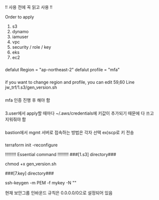 !! 사용 전에 꼭 읽고 사용 !!

Order to apply
1. s3
2. dynamo
3. iamuser
4. vpc
5. security / role / key
6. eks
7. ec2

#####
defalut Region = "ap-northeast-2"
defalut profile = "mfa"

#####
if you want to change region and profile, you can edit 59,60 Line jw_trf/1.s3/gen_version.sh 

##### 
mfa 인증 진행 후 해야 함

###
3.user에서 apply할 때마다 ~/.aws/credentials에 키값이 추가되기 때문에 다 쓰고 지워줘야 함

###
bastion에서 mgmt 서버로 접속하는 방법은 각자 선택 ex)scp로 키 전송

###
terraform init -reconfigure


!!!!!!!!! Essential command !!!!!!!!!
###[1.s3] directory###


chmod +x gen_version.sh


###[7.key] directory###


ssh-keygen -m PEM -f mykey -N ""


현재 보안그룹 인바운드 규칙은 0.0.0.0/0으로 설정되어 있음
